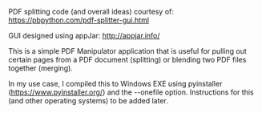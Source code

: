 PDF splitting code (and overall ideas) courtesy of:
https://pbpython.com/pdf-splitter-gui.html

GUI designed using appJar:
http://appjar.info/

This is a simple PDF Manipulator application that is useful for pulling out certain pages from a PDF document (splitting) or blending two PDF files together (merging).

In my use case, I compiled this to Windows EXE using pyinstaller (https://www.pyinstaller.org/) and the --onefile option. Instructions for this (and other operating systems) to be added later.

